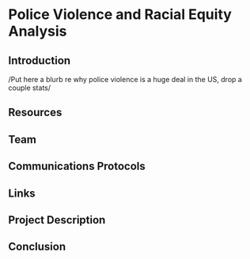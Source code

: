 # Police Violence and Racial Equity Analysis

## Introduction 

/Put here a blurb re why police violence is a huge deal in the US, drop a couple stats/

## Resources 

## Team 

## Communications Protocols 

## Links 

## Project Description 

## Conclusion 

